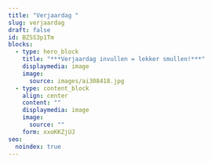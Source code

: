 ```yaml
---
title: "Verjaardag "
slug: verjaardag
draft: false
id: BZSS3p1Tm
blocks:
  - type: hero_block
    title: "***Verjaardag invullen = lekker smullen!***"
    displaymedia: image
    image:
      source: images/ai308418.jpg
  - type: content_block
    align: center
    content: ""
    displaymedia: image
    image:
      source: ""
    form: xxoKKZjUJ
seo:
  noindex: true
---
```

